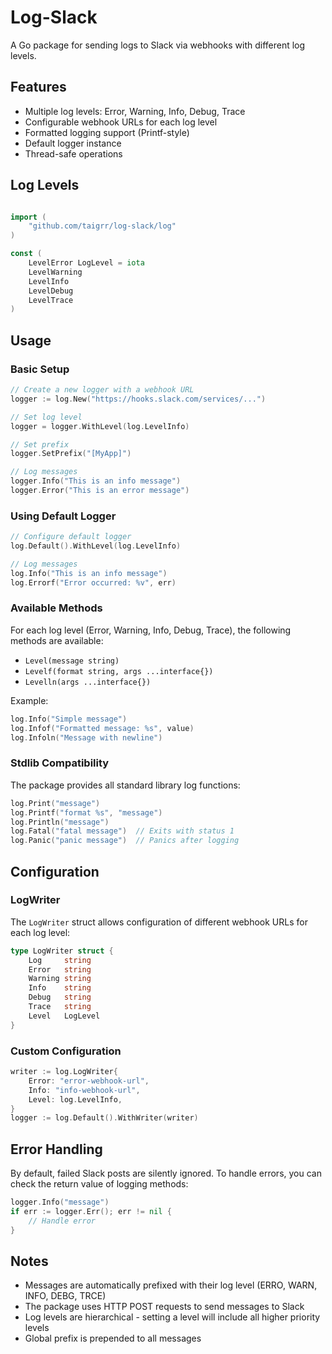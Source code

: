 # Log-Slack

A Go package for sending logs to Slack via webhooks with different log levels.

## Features

- Multiple log levels: Error, Warning, Info, Debug, Trace
- Configurable webhook URLs for each log level
- Formatted logging support (Printf-style)
- Default logger instance
- Thread-safe operations

## Log Levels

```go

import (
    "github.com/taigrr/log-slack/log"
)

const (
    LevelError LogLevel = iota
    LevelWarning
    LevelInfo
    LevelDebug
    LevelTrace
)
```

## Usage

### Basic Setup

```go
// Create a new logger with a webhook URL
logger := log.New("https://hooks.slack.com/services/...")

// Set log level
logger = logger.WithLevel(log.LevelInfo)

// Set prefix
logger.SetPrefix("[MyApp]")

// Log messages
logger.Info("This is an info message")
logger.Error("This is an error message")
```

### Using Default Logger

```go
// Configure default logger
log.Default().WithLevel(log.LevelInfo)

// Log messages
log.Info("This is an info message")
log.Errorf("Error occurred: %v", err)
```

### Available Methods

For each log level (Error, Warning, Info, Debug, Trace), the following methods are available:

- `Level(message string)`
- `Levelf(format string, args ...interface{})`
- `Levelln(args ...interface{})`

Example:

```go
log.Info("Simple message")
log.Infof("Formatted message: %s", value)
log.Infoln("Message with newline")
```

### Stdlib Compatibility

The package provides all standard library log functions:

```go
log.Print("message")
log.Printf("format %s", "message")
log.Println("message")
log.Fatal("fatal message")  // Exits with status 1
log.Panic("panic message")  // Panics after logging
```

## Configuration

### LogWriter

The `LogWriter` struct allows configuration of different webhook URLs for each log level:

```go
type LogWriter struct {
    Log     string
    Error   string
    Warning string
    Info    string
    Debug   string
    Trace   string
    Level   LogLevel
}
```

### Custom Configuration

```go
writer := log.LogWriter{
    Error: "error-webhook-url",
    Info: "info-webhook-url",
    Level: log.LevelInfo,
}
logger := log.Default().WithWriter(writer)
```

## Error Handling

By default, failed Slack posts are silently ignored. To handle errors, you can check the return value of logging methods:

```go
logger.Info("message")
if err := logger.Err(); err != nil {
    // Handle error
}
```

## Notes

- Messages are automatically prefixed with their log level (ERRO, WARN, INFO, DEBG, TRCE)
- The package uses HTTP POST requests to send messages to Slack
- Log levels are hierarchical - setting a level will include all higher priority levels
- Global prefix is prepended to all messages

